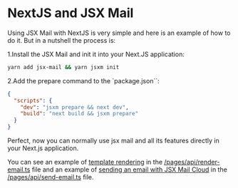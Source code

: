 # NextJS and JSX Mail

Using JSX Mail with NextJS is very simple and here is an example of how to do it. But in a nutshell the process is:

1.Install the JSX Mail and init it into your Next.JS application:

```sh copy
yarn add jsx-mail && yarn jsxm init
```

2.Add the prepare command to the `package.json``:

```json /jsxm prepare/ filename="package.json" copy
{
  "scripts": {
    "dev": "jsxm prepare && next dev",
    "build": "next build && jsxm prepare"
  }
}
```

Perfect, now you can normally use jsx mail and all its features directly in your Next.js application.

You can see an example of [template rendering](https://jsxmail.org/docs#rendering-in-code) in the [/pages/api/render-email.ts](/pages/api/render-email.ts) file and an example of [sending an email with JSX Mail Cloud](https://jsxmail.org/docs/email#sending-emails) in the [/pages/api/send-email.ts](/pages/api/send-email.ts) file.
